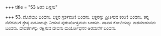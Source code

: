 +++
title = "53 ಅರಸ ಬನ್ದನು"

+++
53. ದೊರೆಯು ಬಂದನು. ಭಕ್ತರ ಸ್ಪರ್ಶಮಣಿ ಬಂದನು. ಭಕ್ತರನ್ನು ಪ್ರೀತಿಸುವ ಕರುಣಿ ಬಂದನು. ತನ್ನ ನೆನೆದವರಿಗೆ ಶ್ರೇಷ್ಠ ಪದವಿಯನ್ನು ನೀಡುವ ಪುರುಷೋತ್ತಮನು ಬಂದನು. ಪಾಪದ ಕೋಟಿಯನ್ನು ನಾಶಮಾಡುವನು ಬಂದನು. ದೇವತೆಗಳನ್ನು ರಕ್ಷಿಸುವ ದೇವನು ದುರ್ಯೋಧನನ ಅರಮನೆಗೆ ಬಂದನು.